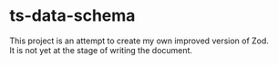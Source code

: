 # ts-data-schema

This project is an attempt to create my own improved version of Zod.  
It is not yet at the stage of writing the document.  
